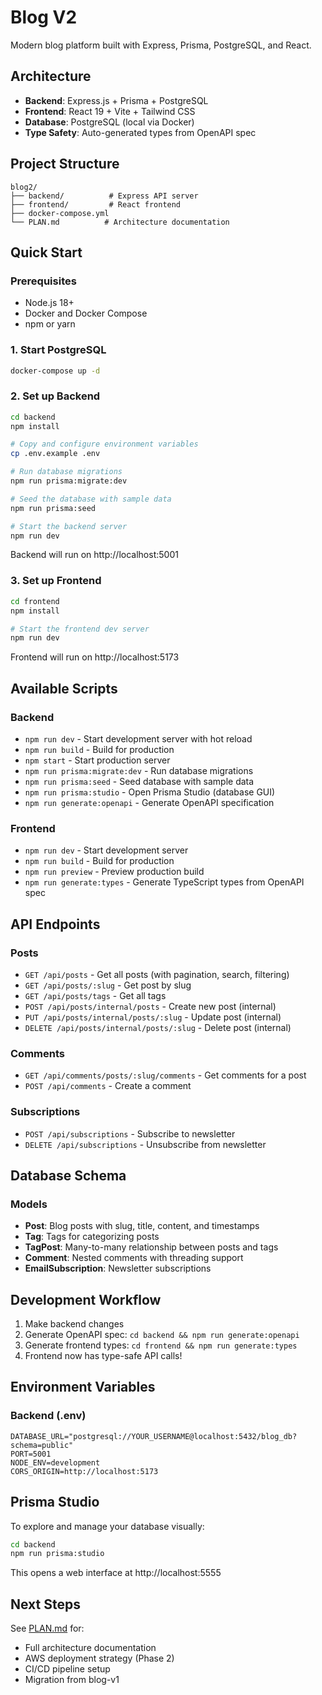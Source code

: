 # Blog V2

Modern blog platform built with Express, Prisma, PostgreSQL, and React.

## Architecture

- **Backend**: Express.js + Prisma + PostgreSQL
- **Frontend**: React 19 + Vite + Tailwind CSS
- **Database**: PostgreSQL (local via Docker)
- **Type Safety**: Auto-generated types from OpenAPI spec

## Project Structure

```
blog2/
├── backend/          # Express API server
├── frontend/         # React frontend
├── docker-compose.yml
└── PLAN.md          # Architecture documentation
```

## Quick Start

### Prerequisites

- Node.js 18+
- Docker and Docker Compose
- npm or yarn

### 1. Start PostgreSQL

```bash
docker-compose up -d
```

### 2. Set up Backend

```bash
cd backend
npm install

# Copy and configure environment variables
cp .env.example .env

# Run database migrations
npm run prisma:migrate:dev

# Seed the database with sample data
npm run prisma:seed

# Start the backend server
npm run dev
```

Backend will run on http://localhost:5001

### 3. Set up Frontend

```bash
cd frontend
npm install

# Start the frontend dev server
npm run dev
```

Frontend will run on http://localhost:5173

## Available Scripts

### Backend

- `npm run dev` - Start development server with hot reload
- `npm run build` - Build for production
- `npm start` - Start production server
- `npm run prisma:migrate:dev` - Run database migrations
- `npm run prisma:seed` - Seed database with sample data
- `npm run prisma:studio` - Open Prisma Studio (database GUI)
- `npm run generate:openapi` - Generate OpenAPI specification

### Frontend

- `npm run dev` - Start development server
- `npm run build` - Build for production
- `npm run preview` - Preview production build
- `npm run generate:types` - Generate TypeScript types from OpenAPI spec

## API Endpoints

### Posts
- `GET /api/posts` - Get all posts (with pagination, search, filtering)
- `GET /api/posts/:slug` - Get post by slug
- `GET /api/posts/tags` - Get all tags
- `POST /api/posts/internal/posts` - Create new post (internal)
- `PUT /api/posts/internal/posts/:slug` - Update post (internal)
- `DELETE /api/posts/internal/posts/:slug` - Delete post (internal)

### Comments
- `GET /api/comments/posts/:slug/comments` - Get comments for a post
- `POST /api/comments` - Create a comment

### Subscriptions
- `POST /api/subscriptions` - Subscribe to newsletter
- `DELETE /api/subscriptions` - Unsubscribe from newsletter

## Database Schema

### Models

- **Post**: Blog posts with slug, title, content, and timestamps
- **Tag**: Tags for categorizing posts
- **TagPost**: Many-to-many relationship between posts and tags
- **Comment**: Nested comments with threading support
- **EmailSubscription**: Newsletter subscriptions

## Development Workflow

1. Make backend changes
2. Generate OpenAPI spec: `cd backend && npm run generate:openapi`
3. Generate frontend types: `cd frontend && npm run generate:types`
4. Frontend now has type-safe API calls!

## Environment Variables

### Backend (.env)

```env
DATABASE_URL="postgresql://YOUR_USERNAME@localhost:5432/blog_db?schema=public"
PORT=5001
NODE_ENV=development
CORS_ORIGIN=http://localhost:5173
```

## Prisma Studio

To explore and manage your database visually:

```bash
cd backend
npm run prisma:studio
```

This opens a web interface at http://localhost:5555

## Next Steps

See [PLAN.md](./PLAN.md) for:
- Full architecture documentation
- AWS deployment strategy (Phase 2)
- CI/CD pipeline setup
- Migration from blog-v1
